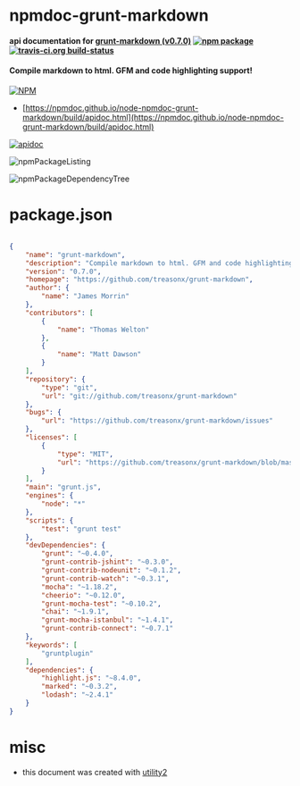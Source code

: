 # npmdoc-grunt-markdown

#### api documentation for  [grunt-markdown (v0.7.0)](https://github.com/treasonx/grunt-markdown)  [![npm package](https://img.shields.io/npm/v/npmdoc-grunt-markdown.svg?style=flat-square)](https://www.npmjs.org/package/npmdoc-grunt-markdown) [![travis-ci.org build-status](https://api.travis-ci.org/npmdoc/node-npmdoc-grunt-markdown.svg)](https://travis-ci.org/npmdoc/node-npmdoc-grunt-markdown)

#### Compile markdown to html. GFM and code highlighting support!

[![NPM](https://nodei.co/npm/grunt-markdown.png?downloads=true&downloadRank=true&stars=true)](https://www.npmjs.com/package/grunt-markdown)

- [https://npmdoc.github.io/node-npmdoc-grunt-markdown/build/apidoc.html](https://npmdoc.github.io/node-npmdoc-grunt-markdown/build/apidoc.html)

[![apidoc](https://npmdoc.github.io/node-npmdoc-grunt-markdown/build/screenCapture.buildCi.browser.%252Ftmp%252Fbuild%252Fapidoc.html.png)](https://npmdoc.github.io/node-npmdoc-grunt-markdown/build/apidoc.html)

![npmPackageListing](https://npmdoc.github.io/node-npmdoc-grunt-markdown/build/screenCapture.npmPackageListing.svg)

![npmPackageDependencyTree](https://npmdoc.github.io/node-npmdoc-grunt-markdown/build/screenCapture.npmPackageDependencyTree.svg)



# package.json

```json

{
    "name": "grunt-markdown",
    "description": "Compile markdown to html. GFM and code highlighting support!",
    "version": "0.7.0",
    "homepage": "https://github.com/treasonx/grunt-markdown",
    "author": {
        "name": "James Morrin"
    },
    "contributors": [
        {
            "name": "Thomas Welton"
        },
        {
            "name": "Matt Dawson"
        }
    ],
    "repository": {
        "type": "git",
        "url": "git://github.com/treasonx/grunt-markdown"
    },
    "bugs": {
        "url": "https://github.com/treasonx/grunt-markdown/issues"
    },
    "licenses": [
        {
            "type": "MIT",
            "url": "https://github.com/treasonx/grunt-markdown/blob/master/LICENSE-MIT"
        }
    ],
    "main": "grunt.js",
    "engines": {
        "node": "*"
    },
    "scripts": {
        "test": "grunt test"
    },
    "devDependencies": {
        "grunt": "~0.4.0",
        "grunt-contrib-jshint": "~0.3.0",
        "grunt-contrib-nodeunit": "~0.1.2",
        "grunt-contrib-watch": "~0.3.1",
        "mocha": "~1.18.2",
        "cheerio": "~0.12.0",
        "grunt-mocha-test": "~0.10.2",
        "chai": "~1.9.1",
        "grunt-mocha-istanbul": "~1.4.1",
        "grunt-contrib-connect": "~0.7.1"
    },
    "keywords": [
        "gruntplugin"
    ],
    "dependencies": {
        "highlight.js": "~8.4.0",
        "marked": "~0.3.2",
        "lodash": "~2.4.1"
    }
}
```



# misc
- this document was created with [utility2](https://github.com/kaizhu256/node-utility2)
